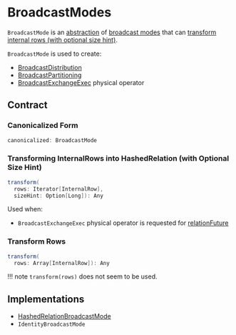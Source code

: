 # BroadcastModes

`BroadcastMode` is an [abstraction](#contract) of [broadcast modes](#implementations) that can [transform internal rows (with optional size hint)](#transform).

`BroadcastMode` is used to create:

* [BroadcastDistribution](BroadcastDistribution.md)
* [BroadcastPartitioning](Partitioning.md#BroadcastPartitioning)
* [BroadcastExchangeExec](BroadcastExchangeExec.md) physical operator

## Contract

### <span id="canonicalized"> Canonicalized Form

```scala
canonicalized: BroadcastMode
```

### <span id="transform"> Transforming InternalRows into HashedRelation (with Optional Size Hint)

```scala
transform(
  rows: Iterator[InternalRow],
  sizeHint: Option[Long]): Any
```

Used when:

* `BroadcastExchangeExec` physical operator is requested for [relationFuture](BroadcastExchangeExec.md#relationFuture)

### <span id="transform-rows"> Transform Rows

```scala
transform(
  rows: Array[InternalRow]): Any
```

!!! note
    `transform(rows)` does not seem to be used.

## Implementations

* [HashedRelationBroadcastMode](HashedRelationBroadcastMode.md)
* `IdentityBroadcastMode`
